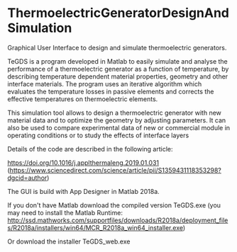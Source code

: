 # ThermoelectricGeneratorDesignAndSimulation
Graphical User Interface to design and simulate thermoelectric generators.

TeGDS is a program developed in Matlab to easily simulate and analyse the performance of a thermoelectric generator as a function of temperature, by describing temperature dependent material properties, geometry and other interface materials. The program uses an iterative algorithm which evaluates the temperature losses in passive elements and corrects the effective temperatures on thermoelectric elements.

This simulation tool allows to design a thermoelectric generator with new material data and to optimize the geometry by adjusting parameters. It can also be used to compare experimental data of new or commercial module in operating conditions or to study the effects of interface layers

Details of the code are described in the following article: 

https://doi.org/10.1016/j.applthermaleng.2019.01.031  (https://www.sciencedirect.com/science/article/pii/S1359431118353298?dgcid=author)

The GUI is build with App Designer in Matlab 2018a.

If you don't have Matlab download the compiled version TeGDS.exe (you may need to install the Matlab Runtime: http://ssd.mathworks.com/supportfiles/downloads/R2018a/deployment_files/R2018a/installers/win64/MCR_R2018a_win64_installer.exe)

Or download the installer TeGDS_web.exe
